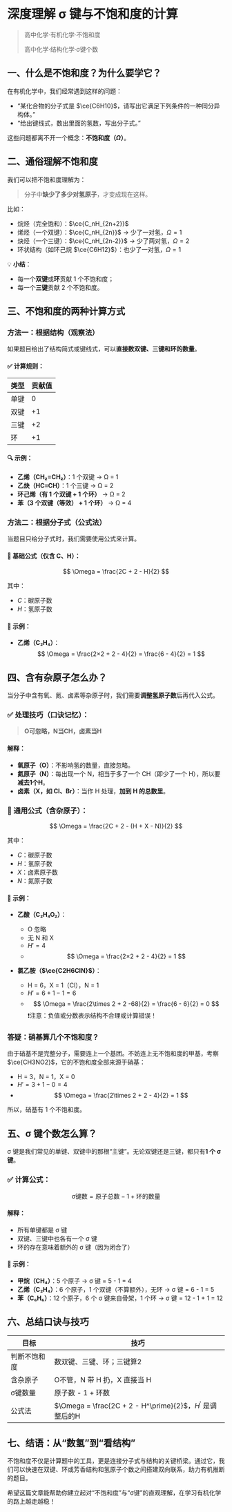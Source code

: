 # 深度理解 σ 键与不饱和度的计算

> 高中化学·有机化学·不饱和度
>
> 高中化学·结构化学·σ键个数

## 一、什么是不饱和度？为什么要学它？

在有机化学中，我们经常遇到这样的问题：

- “某化合物的分子式是 $\ce{C6H10}$，请写出它满足下列条件的一种同分异构体。”
- “给出键线式，数出里面的氢数，写出分子式。”

这些问题都离不开一个概念：**不饱和度（$\Omega$）**。

## 二、通俗理解不饱和度

我们可以把不饱和度理解为：

> 分子中**缺少了多少对氢原子**，才变成现在这样。

比如：

- 烷烃（完全饱和）：$\ce{C_nH_{2n+2}}$
- 烯烃（一个双键）：$\ce{C_nH_{2n}}$ → 少了一对氢，$\Omega = 1$
- 炔烃（一个三键）：$\ce{C_nH_{2n-2}}$ → 少了两对氢，$\Omega = 2$
- 环状结构（如环己烷 $\ce{C6H12}$）：也少了一对氢，$\Omega=1$

💡 **小结**：

- 每一个**双键**或**环**贡献 1 个不饱和度；
- 每一个**三键**贡献 2 个不饱和度。

## 三、不饱和度的两种计算方式

### 方法一：根据结构（观察法）

如果题目给出了结构简式或键线式，可以**直接数双键、三键和环的数量**。

#### ✅ 计算规则：

| 类型 | 贡献值 |
| ---- | ------ |
| 单键 | 0      |
| 双键 | +1     |
| 三键 | +2     |
| 环   | +1     |

#### 🔍 示例：

- **乙烯（CH₂=CH₂）**：1 个双键 → Ω = 1
- **乙炔（HC≡CH）**：1 个三键 → Ω = 2
- **环己烯（有 1 个双键 + 1 个环）** → Ω = 2
- **苯（3 个双键（等效） + 1 个环）** → Ω = 4

### 方法二：根据分子式（公式法）

当题目只给分子式时，我们需要使用公式来计算。

#### 🧮 基础公式（仅含 C、H）：

$$
\Omega = \frac{2C + 2 - H}{2}
$$

其中：
- $C$：碳原子数
- $H$：氢原子数

#### 🧪 示例：

- **乙烯（C₂H₄）**：
  $$
  \Omega = \frac{2×2 + 2 - 4}{2} = \frac{6 - 4}{2} = 1
  $$

## 四、含有杂原子怎么办？

当分子中含有氧、氮、卤素等杂原子时，我们需要**调整氢原子数**后再代入公式。

### ✅ 处理技巧（口诀记忆）：

> **O可忽略，N当CH，卤素当H**

#### 解释：

- **氧原子（O）**：不影响氢的数量，直接忽略。
- **氮原子（N）**：每出现一个 N，相当于多了一个 CH（即少了一个 H），所以要**减去1个H**。
- **卤素（X，如 Cl、Br）**：当作 H 处理，**加到 H 的总数里**。

### 🧮 通用公式（含杂原子）：

$$
\Omega = \frac{2C + 2 - (H + X - N)}{2}
$$

其中：
- $C$：碳原子数
- $H$：氢原子数
- $X$：卤素原子数
- $N$：氮原子数

#### 🧪 示例：

- **乙酸（C₂H₄O₂）**：
  - O 忽略
  - 无 N 和 X
  - $H' = 4$
  - $$
    \Omega = \frac{2×2 + 2 - 4}{2} = 1
    $$

- **氯乙胺（$\ce{C2H6ClN}$）**：
  - H = 6，X = 1（Cl），N = 1
  - $H' = 6 + 1 - 1 = 6$
  - $$
    \Omega = \frac{2\times 2 + 2 -68}{2} = \frac{6 - 6}{2} = 0
    $$
    ❗注意：负值或分数表示结构不合理或计算错误！

### 答疑：硝基算几个不饱和度？

由于硝基不是完整分子，需要连上一个基团。不妨连上无不饱和度的甲基，考察 $\ce{CH3NO2}$，它的不饱和度全部来源于硝基：

- H = 3，N = 1，X = 0
- $H' = 3 + 1 - 0 = 4$
- $$
  \Omega = \frac{2\times 2 + 2 - 4}{2} = 1
  $$

所以，硝基有 $1$ 个不饱和度。

## 五、σ 键个数怎么算？

σ 键是我们常见的单键、双键中的那根“主键”。无论双键还是三键，都只有**1 个 σ 键**。

### ✅ 计算公式：

$$
\text{σ键数} = \text{原子总数} - 1 + \text{环的数量}
$$

#### 解释：
- 所有单键都是 σ 键
- 双键、三键中也各有一个 σ 键
- 环的存在意味着额外的 σ 键（因为闭合了）

#### 🧪 示例：

- **甲烷（CH₄）**：5 个原子 → σ 键 = 5 - 1 = 4
- **乙烯（C₂H₄）**：6 个原子，1 个双键（不算额外），无环 → σ 键 = 6 - 1 = 5
- **苯（C₆H₆）**：12 个原子，6 个 σ 键来自骨架，1 个环 → σ 键 = 12 - 1 + 1 = 12

## 六、总结口诀与技巧

| 目标         | 技巧                                                           |
| ------------ | -------------------------------------------------------------- |
| 判断不饱和度 | 数双键、三键、环；三键算2                                      |
| 含杂原子     | O不管，N 带 H 扔，X 直接当 H                                   |
| σ键数量      | 原子数 - 1 + 环数                                              |
| 公式法       | $\Omega = \frac{2C + 2 - H^\prime}{2}$，$H^\prime$ 是调整后的H |

## 七、结语：从“数氢”到“看结构”

不饱和度不仅是计算题中的工具，更是连接分子式与结构的关键桥梁。通过它，我们可以快速在双键、环或芳香结构和氢原子个数之间搭建双向联系，助力有机推断的题目。

希望这篇文章能帮助你建立起对“不饱和度”与“σ键”的直观理解，在学习有机化学的路上越走越稳！
